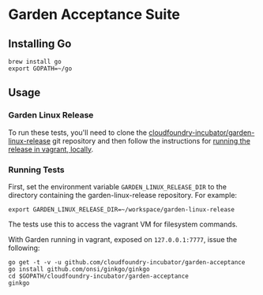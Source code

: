 # Garden Acceptance Suite

## Installing Go

```
brew install go
export GOPATH=~/go
```

## Usage

### Garden Linux Release

To run these tests, you'll need to clone the [cloudfoundry-incubator/garden-linux-release](https://github.com/cloudfoundry-incubator/garden-linux-release) git repository and then follow the instructions for [running the release in vagrant, locally](https://github.com/cloudfoundry-incubator/garden-linux-release/blob/master/docs/vagrant-bosh.md).

### Running Tests

First, set the environment variable `GARDEN_LINUX_RELEASE_DIR` to the directory containing the garden-linux-release repository. For example:

```
export GARDEN_LINUX_RELEASE_DIR=~/workspace/garden-linux-release
```

The tests use this to access the vagrant VM for filesystem commands.

With Garden running in vagrant, exposed on `127.0.0.1:7777`, issue the following:

```
go get -t -v -u github.com/cloudfoundry-incubator/garden-acceptance
go install github.com/onsi/ginkgo/ginkgo
cd $GOPATH/cloudfoundry-incubator/garden-acceptance
ginkgo
```

